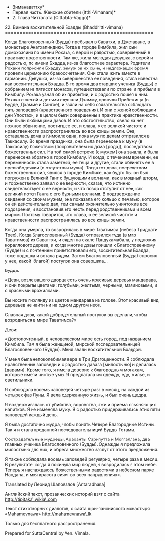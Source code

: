 * Виманаваттху*
* Первая часть\. Женские обители \(Itthi\-Vimanam\)*
* 2\. Глава Читталата \(Cittalata\-Vaggo\)*

22\. Вимана восхитительной Бхадды \(Bhaddhitti\-vimana\)
\=\=\=\=\=\=\=\=\=\=\=\=\=\=\=\=\=\=\=\=\=\=\=\=\=\=\=\=\=\=\=\=\=\=\=\=\=\=\=\=\=\=\=\=\=\=\=\=\=\=\=\=

Когда Благословенный \(Будда\) пребывал в Саватхи, в Джетаване, в монастыре Анатхапиндики\. Тогда в городе Кимбила, жил сын домохозяина по имени Рохака, с верой и радостью, совершенный в практике нравственности\. Там же, жила молодая девушка, с верой и радостью, по имени Бхадда, из\-за благости ее характера\. Родители Рохаки попросили Бхадду, замуж за их сына, и надлежащее время провели церемонию бракосочетания\. Они стали жить вместе в гармонии\. Девушка, из\-за совершенства ее поведения, стала известна как восхитительная Бхадда\. В то время два старших ученика \[Будды\] с собранием из пятисот монахов, путешествовали по стране, и прибыли в Кимбилу\. Рохака узнал об их прибытии, и с радостью пошел к ним\. Рохака с женой и детьми слушали Дхамму, приняли Прибежища \(в Будде, Дхамме и Сангхе\), и взяли на себя обязательства соблюдать пять заповедей \(нравственного поведения\)\. И они с женой соблюдали дни Упостахи, и в целом были совершенны в практике нравственности\. Они были любимцами дэвов\. И это обстоятельство, свело на нет ложное обвинение, постигшее ее, и слава, о ее великой чистоте и нравственности распространилась во все концы земли\. Она, оставалась дома в Кимбиле одна, пока муж по делам отправился в Таккасилу\. Во время праздника, она была перенесена к мужу \(в Таккасилу\) божеством \(покровителем их дома \[рода\]\), посредством божественных сил\. На той самой встрече \[с мужем\] она зачала, и была перенесена обратно в город Кимбилу\. И когда, с течением времени, ее беременность стала заметной, ее теща и другие, стали обвинять ее в прелюбодеянии \[в отсутствии мужа\]\. Тогда тот дэва, посредством божественных сил, явился в городе Кимбиле, как будто бы, он был погружен в Великий Ганг с бушующими волнами, как в мощный шторм, и торжественно заявил о ее верности, сказав, что истинно свидетельствует о ее верности, и что позор отступит от нее, как великий потоп Ганга с его бурными волнами\. В подтверждение свидания со своим мужем, она показала его кольцо с печатью, которое он ей действительно дал, тем самым окончательно уничтожив все подозрения, и восстановив его честь перед родственниками и всем миром\. Поэтому говорится, что слава, о ее великой чистоте и нравственности распространилась во все концы земли\.

Когда она умерла, то возродилась в мире Таватимса \(небеса Тридцати Трех\)\. Когда Благословенный \(Будда\) отправился туда \(в мир Таватимса\) из Саваттхи, и сидел на скале Пандукамабала, у подножия кораллового дерева, и когда многие дэвы пришли к Благословенному \(Будде\) и с почтением приветствовали его, восхитительная Бхадда, тоже подошла и встала рядом\. Затем Благословенный \(Будда\) спросил у нее, какой \[благой\] поступок она совершила…

Будда:

«Деви, возле вашего дворца есть очень красивые деревья мандарава, и они покрыты цветами: голубыми, желтыми, черными, малиновыми, и с красными прожилками\.

Вы носите гирлянду из цветов мандарава на голове\. Этот красивый вид деревьев не найти ни на одном другом небе\.

Славная дэви, какой добродетельный поступок вы сделали, чтобы возродиться в мире Таватимса?»

Деви:

«Достопочтенный, в человеческом мире есть город, под названием Кимбила\. Там я была женщиной, мирской последовательницей Благословенного \(Будды\)\. Меня звали восхитительной Бхаддой\.

У меня была непоколебимая вера в Три Драгоценности\. Я соблюдала нравственные заповеди и с радостью давала \[милостыню\] и делилась \[дарами\]\. Кроме того, я имела доверие к благородным монахам, которые имели чистые умы\. Я предлагала им одежду, еду, жилье, и светильники\.

Я соблюдала восемь заповедей четыре раза в месяц, на каждой из четырех фаз Луны\. Я вела сдержанную жизнь, и был очень щедра\.

Я воздерживалась от убийства, воровства, лжи и приема опьяняющих напитков\. Я не изменяла мужу\. Я с радостью придерживалась этих пяти заповедей каждый день\.

Я была достаточно мудра, чтобы понять Четыре Благородные Истины\. Так я и стала преданной последовательницей Будды Готамы\.

Сострадательные мудрецы, Араханты Сарипутта и Моггаллана, два главных ученика Благословенного \(Будды\)\. Однажды я предложила милостыню для них, и обрела множество заслуг от этого предложения\.

Я также соблюдала восемь заповедей регулярно, четыре раза в месяц\. В результате, когда я покинула мир людей, я возродилась в этом небе\. Теперь я наслаждаюсь божественными радостями в небесном парке Нандана, и моя красота сияет во всех направлениях»\.

Translated by Леонид Шаповалов \[Antaradhana\]

Английский текст, прозаических историй взят с сайта <http://tipitaka\.wikia\.com>

Текст стихотворных диалогов, с сайта шри\-ланкийского монастыря «Mahamevnawa» <http://mahamevnawa\.lk>

Только для бесплатного распространения\.

Prepared for SuttaCentral by Ven\. Vimala\.